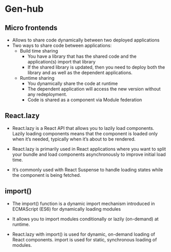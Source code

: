 # Gen-hub

## Micro frontends
* Allows to share code dynamically between two deployed applications
* Two ways to share code between applications:
  * Build time sharing
    * You have a library that has the shared code and the application(s) import that library
    * If the shared library is updated, then you need to deploy both the library and as well as the dependent applications.
  * Runtime sharing
    * You dynamically share the code at runtime
    * The dependent application will access the new version without any redeployment.
    * Code is shared as a component via Module federation  


## React.lazy

* React.lazy is a React API that allows you to lazily load components. Lazily loading components means that the component is loaded only when it’s needed, typically when it’s about to be rendered.

* React.lazy is primarily used in React applications where you want to split your bundle and load components asynchronously to improve initial load time.

* It’s commonly used with React Suspense to handle loading states while the component is being fetched.

## import()

* The import() function is a dynamic import mechanism introduced in ECMAScript (ES6) for dynamically loading modules

* It allows you to import modules conditionally or lazily (on-demand) at runtime.

* React.lazy with import() is used for dynamic, on-demand loading of React components. import is used for static, synchronous loading of modules.